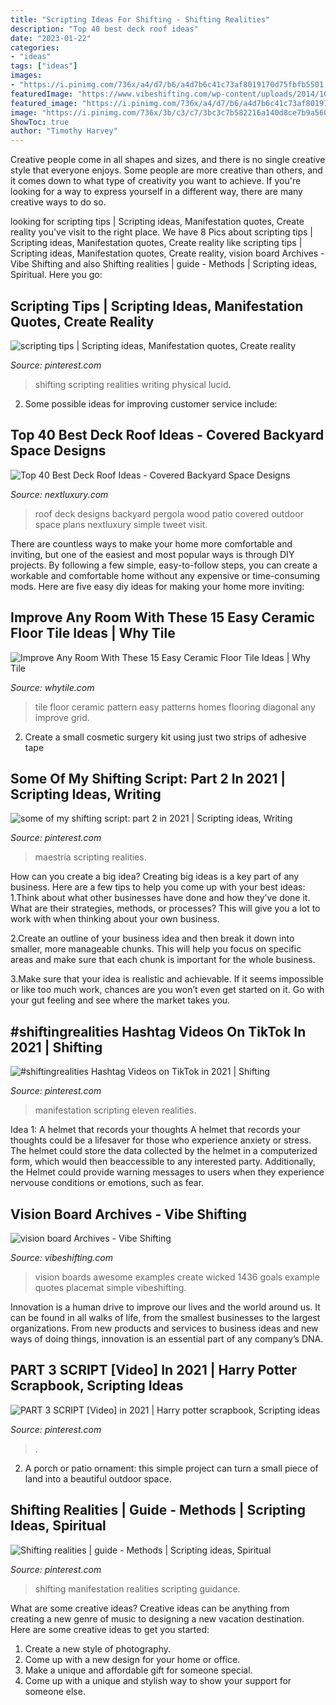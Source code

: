 ```yaml
---
title: "Scripting Ideas For Shifting - Shifting Realities"
description: "Top 40 best deck roof ideas"
date: "2023-01-22"
categories:
- "ideas"
tags: ["ideas"]
images:
- "https://i.pinimg.com/736x/a4/d7/b6/a4d7b6c41c73af8019170d75fbfb5501.jpg"
featuredImage: "https://www.vibeshifting.com/wp-content/uploads/2014/10/visionboard-example.jpg"
featured_image: "https://i.pinimg.com/736x/a4/d7/b6/a4d7b6c41c73af8019170d75fbfb5501.jpg"
image: "https://i.pinimg.com/736x/3b/c3/c7/3bc3c7b582216a140d8ce7b9a5604d27.jpg"
ShowToc: true
author: "Timothy Harvey"
---
```



Creative people come in all shapes and sizes, and there is no single creative style that everyone enjoys. Some people are more creative than others, and it comes down to what type of creativity you want to achieve. If you're looking for a way to express yourself in a different way, there are many creative ways to do so.

	

		
looking for scripting tips | Scripting ideas, Manifestation quotes, Create reality you've visit to the right place. We have 8 Pics about scripting tips | Scripting ideas, Manifestation quotes, Create reality like scripting tips | Scripting ideas, Manifestation quotes, Create reality, vision board Archives - Vibe Shifting and also Shifting realities | guide - Methods | Scripting ideas, Spiritual. Here you go:
		
    
## Scripting Tips | Scripting Ideas, Manifestation Quotes, Create Reality

<img loading=lazy src="https://i.pinimg.com/736x/a4/d7/b6/a4d7b6c41c73af8019170d75fbfb5501.jpg" onerror="this.onerror=null;this.src='https://tse1.mm.bing.net/th?id=OIP.-MVgrhTp3IFPpOcYlFNVRAHaJ_&amp;pid=15.1';" alt="scripting tips | Scripting ideas, Manifestation quotes, Create reality">

_Source: pinterest.com_

>shifting scripting realities writing physical lucid. 

	

2. Some possible ideas for improving customer service include: 

    
## Top 40 Best Deck Roof Ideas - Covered Backyard Space Designs

<img loading=lazy src="http://nextluxury.com/wp-content/uploads/wood-pergola-backyard-designs-deck-roof.jpg" onerror="this.onerror=null;this.src='https://tse1.mm.bing.net/th?id=OIP.S1VvzW3J0_Rxt8MGC2TGkQHaIg&amp;pid=15.1';" alt="Top 40 Best Deck Roof Ideas - Covered Backyard Space Designs">

_Source: nextluxury.com_

>roof deck designs backyard pergola wood patio covered outdoor space plans nextluxury simple tweet visit. 

	

There are countless ways to make your home more comfortable and inviting, but one of the easiest and most popular ways is through DIY projects. By following a few simple, easy-to-follow steps, you can create a workable and comfortable home without any expensive or time-consuming mods. Here are five easy diy ideas for making your home more inviting: 

    
## Improve Any Room With These 15 Easy Ceramic Floor Tile Ideas | Why Tile

<img loading=lazy src="https://17tsfx1l50ce12z9pg3v60nc-wpengine.netdna-ssl.com/wp-content/uploads/2018/03/town-homes-08.jpg" onerror="this.onerror=null;this.src='https://tse4.mm.bing.net/th?id=OIP._AKc0Ax_9Q1XxqeWxDquwQHaLE&amp;pid=15.1';" alt="Improve Any Room With These 15 Easy Ceramic Floor Tile Ideas | Why Tile">

_Source: whytile.com_

>tile floor ceramic pattern easy patterns homes flooring diagonal any improve grid. 

	

2. Create a small cosmetic surgery kit using just two strips of adhesive tape 

    
## Some Of My Shifting Script: Part 2 In 2021 | Scripting Ideas, Writing

<img loading=lazy src="https://i.pinimg.com/736x/19/2c/9c/192c9cae0a217550e62802375e541d35.jpg" onerror="this.onerror=null;this.src='https://tse1.mm.bing.net/th?id=OIP.7QwbkeGPQ4m5C5Xjd7dvGgHaM-&amp;pid=15.1';" alt="some of my shifting script: part 2 in 2021 | Scripting ideas, Writing">

_Source: pinterest.com_

>maestria scripting realities. 

	

How can you create a big idea?
Creating big ideas is a key part of any business. Here are a few tips to help you come up with your best ideas:
1.Think about what other businesses have done and how they’ve done it. What are their strategies, methods, or processes? This will give you a lot to work with when thinking about your own business.

2.Create an outline of your business idea and then break it down into smaller, more manageable chunks. This will help you focus on specific areas and make sure that each chunk is important for the whole business.

3.Make sure that your idea is realistic and achievable. If it seems impossible or like too much work, chances are you won’t even get started on it. Go with your gut feeling and see where the market takes you.


    
## #shiftingrealities Hashtag Videos On TikTok In 2021 | Shifting

<img loading=lazy src="https://i.pinimg.com/736x/ba/13/17/ba13176f3996d5386ae9e50e4f4a2e7b.jpg" onerror="this.onerror=null;this.src='https://tse3.mm.bing.net/th?id=OIP.6mHMdQE5TpUEA66dr0onlQHaNK&amp;pid=15.1';" alt="#shiftingrealities Hashtag Videos on TikTok in 2021 | Shifting">

_Source: pinterest.com_

>manifestation scripting eleven realities. 

	

Idea 1: A helmet that records your thoughts
A helmet that records your thoughts could be a lifesaver for those who experience anxiety or stress. The helmet could store the data collected by the helmet in a computerized form, which would then beaccessible to any interested party. Additionally, the Helmet could provide warning messages to users when they experience nervouse conditions or emotions, such as fear.

    
## Vision Board Archives - Vibe Shifting

<img loading=lazy src="https://www.vibeshifting.com/wp-content/uploads/2014/10/visionboard-example.jpg" onerror="this.onerror=null;this.src='https://tse1.mm.bing.net/th?id=OIP.RTEhIZH0P_4dOeGOEeyCIwHaFj&amp;pid=15.1';" alt="vision board Archives - Vibe Shifting">

_Source: vibeshifting.com_

>vision boards awesome examples create wicked 1436 goals example quotes placemat simple vibeshifting. 

	

Innovation is a human drive to improve our lives and the world around us. It can be found in all walks of life, from the smallest businesses to the largest organizations. From new products and services to business ideas and new ways of doing things, innovation is an essential part of any company’s DNA.

    
## PART 3 SCRIPT [Video] In 2021 | Harry Potter Scrapbook, Scripting Ideas

<img loading=lazy src="https://i.pinimg.com/736x/e8/4e/42/e84e42ec82cb40065464b2ef74b1e64c.jpg" onerror="this.onerror=null;this.src='https://tse3.mm.bing.net/th?id=OIP.dniP8DfI22zxHwSuLN7wmwHaNK&amp;pid=15.1';" alt="PART 3 SCRIPT [Video] in 2021 | Harry potter scrapbook, Scripting ideas">

_Source: pinterest.com_

>. 

	

2. A porch or patio ornament: this simple project can turn a small piece of land into a beautiful outdoor space. 

    
## Shifting Realities | Guide - Methods | Scripting Ideas, Spiritual

<img loading=lazy src="https://i.pinimg.com/736x/3b/c3/c7/3bc3c7b582216a140d8ce7b9a5604d27.jpg" onerror="this.onerror=null;this.src='https://tse4.mm.bing.net/th?id=OIP.MQA0nu-aazYCdJ94NopjGwHaKn&amp;pid=15.1';" alt="Shifting realities | guide - Methods | Scripting ideas, Spiritual">

_Source: pinterest.com_

>shifting manifestation realities scripting guidance. 

	

What are some creative ideas?
Creative ideas can be anything from creating a new genre of music to designing a new vacation destination. Here are some creative ideas to get you started: 
1. Create a new style of photography.
2. Come up with a new design for your home or office.
3. Make a unique and affordable gift for someone special.
4. Come up with a unique and stylish way to show your support for someone else.

